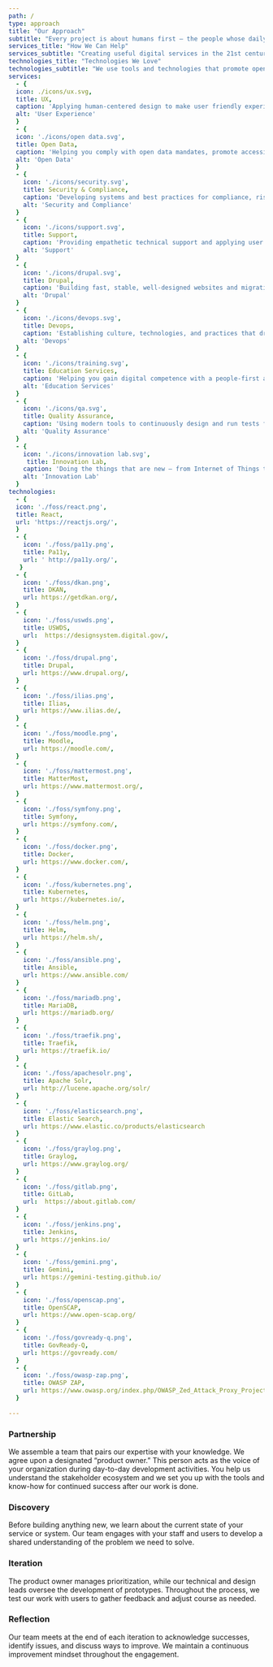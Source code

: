 ```yaml
---
path: /
type: approach
title: "Our Approach"
subtitle: "Every project is about humans first — the people whose daily lives will be affected by the quality of the work we do. We combine this understanding with our core values to inform our approach."
services_title: "How We Can Help"
services_subtitle: "Creating useful digital services in the 21st century requires all kinds of skills and technologies. We can help solve your complex challenges and make sure you gain the competencies for continuing success."
technologies_title: "Technologies We Love"
technologies_subtitle: "We use tools and technologies that promote openness, help people work better together, and provide excellent value."
services:
  - {
  icon: ./icons/ux.svg,
  title: UX,
  caption: 'Applying human-centered design to make user friendly experiences for your customers and team.', 
  alt: 'User Experience'
  }
  - {
  icon: './icons/open data.svg',
  title: Open Data,
  caption: 'Helping you comply with open data mandates, promote accessibility and use data for good.', 
  alt: 'Open Data'
  }
  - {
    icon: './icons/security.svg',
    title: Security & Compliance,
    caption: 'Developing systems and best practices for compliance, risk management and disaster recovery.', 
    alt: 'Security and Compliance'
  }
  - {
    icon: './icons/support.svg',
    title: Support,
    caption: 'Providing empathetic technical support and applying user feedback to make services better.', 
    alt: 'Support'
  }
  - {
    icon: './icons/drupal.svg',
    title: Drupal,
    caption: 'Building fast, stable, well-designed websites and migrating content from legacy systems.', 
    alt: 'Drupal'
  }
  - {
    icon: './icons/devops.svg',
    title: Devops,
    caption: 'Establishing culture, technologies, and practices that drive continuous improvement.', 
    alt: 'Devops'
  }
  - {
    icon: './icons/training.svg',
    title: Education Services, 
    caption: 'Helping you gain digital competence with a people-first approach — agile, FOSS, Drupal, and more.', 
    alt: 'Education Services'
  }
  - {
    icon: './icons/qa.svg',
    title: Quality Assurance,
    caption: 'Using modern tools to continuously design and run tests for stable, sustainable systems.', 
    alt: 'Quality Assurance'
  }
  - {
    icon: './icons/innovation lab.svg',
     title: Innovation Lab,
    caption: 'Doing the things that are new — from Internet of Things to bespoke solutions and beyond.', 
    alt: 'Innovation Lab'
  }
technologies:
  - {
  icon: './foss/react.png',
  title: React,
  url: 'https://reactjs.org/',
  }
  - {
    icon: './foss/pa11y.png',
    title: Pa11y,
    url: ' http://pa11y.org/',
   }
  - {
    icon: './foss/dkan.png',
    title: DKAN,
    url: https://getdkan.org/,
  }
  - {
    icon: './foss/uswds.png',
    title: USWDS,
    url:  https://designsystem.digital.gov/,
  }
  - {
    icon: './foss/drupal.png',
    title: Drupal,
    url: https://www.drupal.org/,
  }
  - {
    icon: './foss/ilias.png',
    title: Ilias,
    url: https://www.ilias.de/,
  }
  - {
    icon: './foss/moodle.png',
    title: Moodle,
    url: https://moodle.com/,
  }
  - {
    icon: './foss/mattermost.png',
    title: MatterMost,
    url: https://www.mattermost.org/,
  }
  - {
    icon: './foss/symfony.png',
    title: Symfony,
    url: https://symfony.com/,
  }
  - {
    icon: './foss/docker.png',
    title: Docker,
    url: https://www.docker.com/,
  }
  - {
    icon: './foss/kubernetes.png',
    title: Kubernetes,
    url: https://kubernetes.io/,
  }
  - {
    icon: './foss/helm.png',
    title: Helm,
    url: https://helm.sh/,
  }
  - {
    icon: './foss/ansible.png',
    title: Ansible,
    url: https://www.ansible.com/
  }
  - {
    icon: './foss/mariadb.png',
    title: MariaDB,
    url: https://mariadb.org/
  }
  - {
    icon: './foss/traefik.png',
    title: Traefik,
    url: https://traefik.io/
  }
  - {
    icon: './foss/apachesolr.png',
    title: Apache Solr,
    url: http://lucene.apache.org/solr/
  }
  - {
    icon: './foss/elasticsearch.png',
    title: Elastic Search,
    url: https://www.elastic.co/products/elasticsearch
  }
  - {
    icon: './foss/graylog.png',
    title: Graylog,
    url: https://www.graylog.org/
  }
  - {
    icon: './foss/gitlab.png',
    title: GitLab,
    url:  https://about.gitlab.com/
  }
  - {
    icon: './foss/jenkins.png',
    title: Jenkins,
    url: https://jenkins.io/
  }
  - {
    icon: './foss/gemini.png',
    title: Gemini,
    url: https://gemini-testing.github.io/
  }
  - {
    icon: './foss/openscap.png',
    title: OpenSCAP,
    url: https://www.open-scap.org/
  }
  - {
    icon: './foss/govready-q.png',
    title: GovReady-Q,
    url: https://govready.com/
  }
  - {
    icon: './foss/owasp-zap.png',
    title: OWASP ZAP,
    url: https://www.owasp.org/index.php/OWASP_Zed_Attack_Proxy_Project
  }
  
---  
```


### Partnership
We assemble a team that pairs our expertise with your knowledge. We agree upon a designated “product owner.” This person acts as the voice of your organization during day-to-day development activities. You help us understand the stakeholder ecosystem and we set you up with the tools and know-how for continued success after our work is done.

### Discovery
Before building anything new, we learn about the current state of your service or system. Our team engages with your staff and users to develop a shared understanding of the problem we need to solve.

### Iteration
The product owner manages prioritization, while our technical and design leads oversee the development of prototypes. Throughout the process, we test our work with users to gather feedback and adjust course as needed. 

### Reflection
Our team meets at the end of each iteration to acknowledge successes, identify issues, and discuss ways to improve. We maintain a continuous improvement mindset throughout the engagement.


